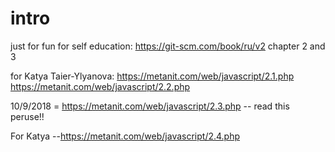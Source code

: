 # intro
just for fun
for self education: https://git-scm.com/book/ru/v2
chapter 2 and 3

for Katya Taier-Ylyanova:
https://metanit.com/web/javascript/2.1.php
https://metanit.com/web/javascript/2.2.php


10/9/2018 = https://metanit.com/web/javascript/2.3.php  -- read this peruse!!

For Katya --https://metanit.com/web/javascript/2.4.php
